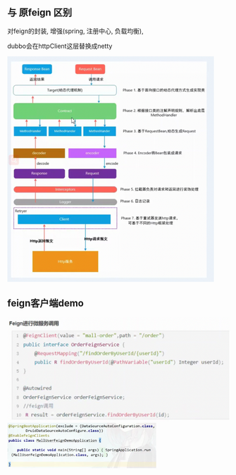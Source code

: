 ## 与 原feign 区别

对feign的封装, 增强(spring, 注册中心, 负载均衡),

dubbo会在httpClient这层替换成netty

<img src="Screenshot 2024-11-05 at 21.02.52.png" alt="Screenshot 2024-11-05 at 21.02.52" style="zoom: 50%;" />

## feign客户端demo

<img src="Screenshot 2024-11-05 at 22.11.16.png" alt="Screenshot 2024-11-05 at 22.11.16" style="zoom:50%;" />

<img src="Screenshot 2024-11-05 at 23.20.01.png" alt="Screenshot 2024-11-05 at 23.20.01" style="zoom: 33%;" />